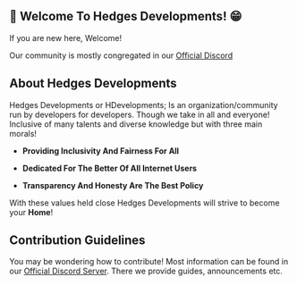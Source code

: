 ## 👋 Welcome To Hedges Developments! 😁

If you are new here, Welcome!

Our community is mostly congregated in our [Official Discord](https://discord.gg/PQGspxpfFe)

## About Hedges Developments
Hedges Developments or HDevelopments; Is an organization/community run by developers for developers. Though we take in all and everyone! Inclusive of many talents and diverse knowledge but with three main morals!

- **Providing Inclusivity And Fairness For All**

- **Dedicated For The Better Of All Internet Users**

- **Transparency And Honesty Are The Best Policy**

With these values held close Hedges Developments will strive to become your **Home**!

## Contribution Guidelines
You may be wondering how to contribute! Most information can be found in our [Official Discord Server](https://discord.gg/PQGspxpfFe). There we provide guides, announcements etc.
